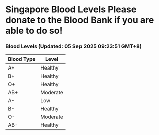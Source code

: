 Singapore Blood Levels
 Please donate to the Blood Bank if you are able to do so!
================================================================================================================================

### Blood Levels (Updated: 05 Sep 2025 09:23:51 GMT+8)
| Blood Type | Level     |
|------------|-----------|
| A+     | Healthy |
| B+     | Healthy |
| O+     | Healthy |
| AB+     | Moderate |
| A-     | Low |
| B-     | Healthy |
| O-     | Moderate |
| AB-     | Healthy |
